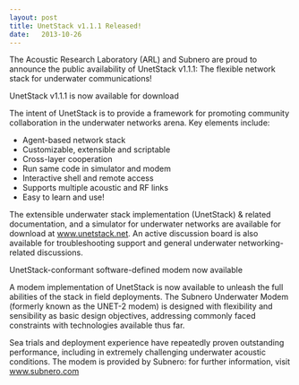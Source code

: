 ```yaml
---
layout: post
title: UnetStack v1.1.1 Released!
date:   2013-10-26
---
```


The Acoustic Research Laboratory (ARL) and Subnero are proud to announce the public availability of UnetStack v1.1.1: The flexible network stack for underwater communications!

UnetStack v1.1.1 is now available for download
 
The intent of UnetStack is to provide a framework for promoting community collaboration in the underwater networks arena. Key elements include:

- Agent-based network stack
- Customizable, extensible and scriptable
- Cross-layer cooperation
- Run same code in simulator and modem
- Interactive shell and remote access
- Supports multiple acoustic and RF links
- Easy to learn and use!

The extensible underwater stack implementation (UnetStack) & related documentation, and a simulator for underwater networks are available for download at www.unetstack.net. An active discussion board is also available for troubleshooting support and general underwater networking-related discussions.
 
UnetStack-conformant software-defined modem now available

A modem implementation of UnetStack is now available to unleash the full abilities of the stack in field deployments. The Subnero Underwater Modem (formerly known as the UNET-2 modem) is designed with flexibility and sensibility as basic design objectives, addressing commonly faced constraints with technologies available thus far. 
 
Sea trials and deployment experience have repeatedly proven outstanding performance, including in extremely challenging underwater acoustic conditions. The modem is provided by Subnero: for further information, visit www.subnero.com
